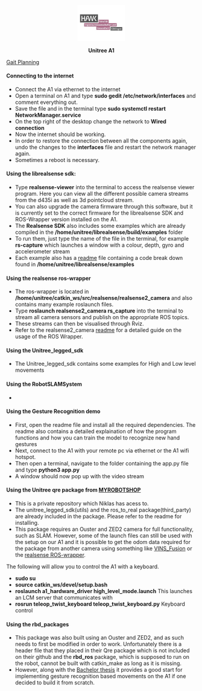 <p align="center"><img src="img/HAWK_I.png" width="25%" /></p>
<p align="center"> <font-size: 24px;"><strong>Unitree A1</strong></p>
  

[Gait Planning](https://www.mybotshop.de/QUADRUPED-Gait-Planning)

#### Connecting to the internet

- Connect the A1 via ethernet to the internet
- Open a terminal on A1 and type **sudo gedit /etc/network/interfaces** and comment everything out.
- Save the file and in the terminal type **sudo systemctl restart NetworkManager.service**
- On the top right of the desktop change the network to **Wired connection**
- Now the internet should be working.
- In order to restore the connection between all the components again, undo the changes to the **interfaces** file and restart the network manager again.
- Sometimes a reboot is necessary.

#### Using the librealsense sdk:

- Type **realsense-viewer** into the terminal to access the realsense viewer program. Here you can view all the different possible camera streams from the d435i as well as 3d pointcloud stream.
- You can also upgrade the camera firmware through this software, but it is currently set to the correct firmware for the librealsense SDK and ROS-Wrapper version installed on the A1.
- The **Realsense SDK** also includes some examples which are already compiled in the **/home/unitree/librealsense/build/examples** folder
- To run them, just type the name of the file in the terminal, for example **rs-capture** which launches a window with a colour, depth, gyro and accelerometer stream
- Each example also has a [readme](https://github.com/TomBrown123/librealsense/tree/master/examples) file containing a code break down found in **/home/unitree/librealsense/examples**
  
#### Using the realsense ros-wrapper

- The ros-wrapper is located in **/home/unitree/catkin_ws/src/realsense/realsense2_camera** and also contains many example roslaunch files.
- Type **roslaunch realsense2_camera rs_capture** into the terminal to stream all camera sensors and publish on the appropriate ROS topics.
- These streams can then be visualised through Rviz.
- Refer to the realsense2_camera [readme](https://github.com/TomBrown123/realsense-ros/tree/ros1-legacy) for a detailed guide on the usage of the ROS Wrapper.

#### Using the Unitree_legged_sdk

- The Unitree_legged_sdk contains some examples for High and Low level movements

#### Using the RobotSLAMSystem

-

#### Using the Gesture Recognition demo

- First, open the readme file and install all the required dependencies. The readme also contains a detailed explaination of how the program functions and how you can train the model to recognize new hand gestures
- Next, connect to the A1 with your remote pc via ethernet or the A1 wifi hotspot.
- Then open a terminal, navigate to the folder containing the app.py file and type **python3 app.py**
- A window should now pop up with the video stream

#### Using the Unitree qre package from [MYROBOTSHOP](https://www.docs.quadruped.de/projects/a1/html/quick_start.html#robot-setup)

- This is a private repository which Niklas has acess to.
- The unitree_legged_sdk(utils) and the ros_to_real package(third_party) are already included in the package. Please refer to the readme for installing.
- This package requires an Ouster and ZED2 camera for full functionality, such as SLAM. However, some of the launch files can still be used with the setup on our A1 and it is possible to get the odom data required for the package from another camera using something like [VINS_Fusion](https://github.com/HKUST-Aerial-Robotics/VINS-Fusion?tab=readme-ov-file) or the [realsense ROS-wrapper](https://github.com/TomBrown123/realsense-ros/tree/ros1-legacy).

The following will allow you to control the A1 with a keyboard.
- **sudo su**
- **source catkin_ws/devel/setup.bash**
- **roslaunch a1_hardware_driver high_level_mode.launch** This launches an LCM server that communicates with 
- **rosrun teleop_twist_keyboard teleop_twist_keyboard.py** Keyboard control

#### Using the rbd_packages

- This package was also built using an Ouster and ZED2, and as such needs to first be modified in order to work. Unfortunately there is a header file that they placed in their Qre package which is not included on their github and the **rbd_ros** package, which is supposed to run on the robot, cannot be built with catkin_make as long as it is missing.
- However, along with the [Bachelor thesis](https://www.zhaw.ch/storage/engineering/institute-zentren/cai/studentische_arbeiten/Spring_2023/Spring23_BA_PfammatterSchweizer.pdf) it provides a good start for implementing gesture recognition based movements on the A1 if one decided to build it from scratch.
